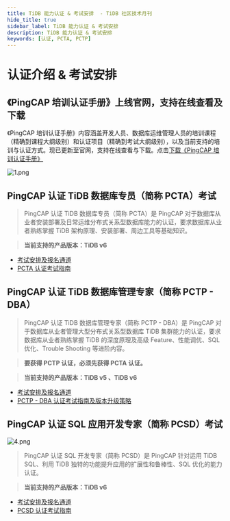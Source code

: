 ```yaml
---
title: TiDB 能力认证 & 考试安排  - TiDB 社区技术月刊
hide_title: true
sidebar_label: TiDB 能力认证 & 考试安排
description: TiDB 能力认证 & 考试安排
keywords: [认证, PCTA, PCTP]
---
```


# 认证介绍 & 考试安排

## 《PingCAP 培训认证手册》上线官网，支持在线查看及下载

《PingCAP 培训认证手册》内容涵盖开发人员、数据库运维管理人员的培训课程（精确到课程大纲级别）和认证项目（精确到考试大纲级别），以及当前支持的培训与认证方式。现已更新至官网，支持在线查看与下载。点击[下载《PingCAP 培训认证手册》](https://live.pingcap.com/resources/ResourcePc/ResourcePcInfo?pf_uid=19697_1864&id=40234&source=1&pf_type=3&channel_id=30309&channel_name=pingcap-%E5%AE%98%E7%BD%91&tag_id=dafc115c773f5254)


![1.png](https://img2.pingcap.com/forms/6/7/67c83f326f20e3708f01402facdda1206e0623e6.png)

## PingCAP 认证 TiDB 数据库专员（简称 PCTA）考试

> PingCAP 认证 TiDB 数据库专员（简称 PCTA）是 PingCAP 对于数据库从业者安装部署及日常运维分布式关系型数据库能力的认证，要求数据库从业者熟练掌握 TiDB 架构原理、安装部署、周边工具等基础知识。

> **当前支持的产品版本：TiDB v6**

- [考试安排及报名通道](https://learn.pingcap.com/learner/exam-market/list?category=PCTA)
- [PCTA 认证考试指南](https://asktug.com/t/topic/694465)

## PingCAP 认证 TiDB 数据库管理专家（简称 PCTP - DBA）

> PingCAP 认证 TiDB 数据库管理专家（简称 PCTP - DBA）是 PingCAP 对于数据库从业者管理大型分布式关系型数据库 TiDB 集群能力的认证，要求数据库从业者熟练掌握 TiDB 的深度原理及高级 Feature、性能调优、SQL 优化、Trouble Shooting 等进阶内容。

> **要获得 PCTP 认证，必须先获得 PCTA 认证。**

> **当前支持的产品版本：TiDB v5 、TiDB v6**

- [考试安排及报名通道](https://learn.pingcap.com/learner/exam-market/list?category=PCTP)
- [PCTP - DBA 认证考试指南及版本升级策略](https://asktug.com/t/topic/994110)

## PingCAP 认证 SQL 应用开发专家（简称 PCSD）考试

![4.png](https://img2.pingcap.com/forms/4/5/452a086398efb2a71e889405d842706270f93299.png)

> PingCAP 认证 SQL 开发专家（简称 PCSD）是 PingCAP 针对运用 TiDB SQL、利用 TiDB 独特的功能提升应用的扩展性和鲁棒性、SQL 优化的能力认证。

> **当前支持的产品版本：TiDB v6**

- [考试安排及报名通道](https://learn.pingcap.com/learner/exam-market/list?category=PCSD)
- [PCSD 认证考试指南](https://asktug.com/t/topic/994111)
